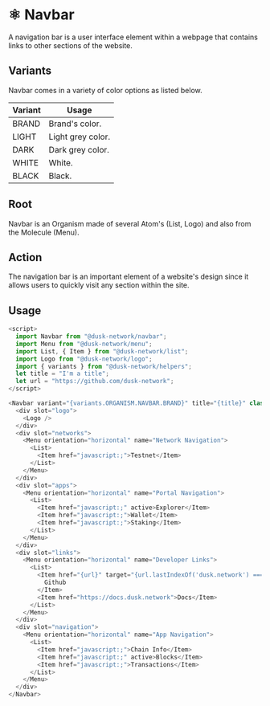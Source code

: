 # ⚛️ Navbar

A navigation bar is a user interface element within a webpage that contains links to other sections of the website. 

## Variants

Navbar comes in a variety of color options as listed below.

| Variant   | Usage            |
| --------- | ---------------- |
| BRAND     | Brand's color.   |
| LIGHT     | Light grey color.|
| DARK      | Dark grey color. |
| WHITE     | White.           |
| BLACK     | Black.           |

## Root

Navbar is an Organism made of several Atom's (List, Logo) and also from the Molecule (Menu).

## Action

The navigation bar is an important element of a website's design since it allows users to quickly visit any section within the site.

## Usage

```js
<script>
  import Navbar from "@dusk-network/navbar";
  import Menu from "@dusk-network/menu";
  import List, { Item } from "@dusk-network/list";
  import Logo from "@dusk-network/logo";
  import { variants } from "@dusk-network/helpers";
  let title = "I'm a title";
  let url = "https://github.com/dusk-network";
</script>

<Navbar variant="{variants.ORGANISM.NAVBAR.BRAND}" title="{title}" class="absolute top-0 left-0" id="sb-example-nav">
  <div slot="logo">
    <Logo />
  </div>
  <div slot="networks">
    <Menu orientation="horizontal" name="Network Navigation">
      <List>
        <Item href="javascript:;">Testnet</Item>
      </List>
    </Menu>
  </div>
  <div slot="apps">
    <Menu orientation="horizontal" name="Portal Navigation">
      <List>
        <Item href="javascript:;" active>Explorer</Item>
        <Item href="javascript:;">Wallet</Item>
        <Item href="javascript:;">Staking</Item>
      </List>
    </Menu>
  </div>
  <div slot="links">
    <Menu orientation="horizontal" name="Developer Links">
      <List>
        <Item href="{url}" target="{url.lastIndexOf('dusk.network') === -1 && '_blank'}">
          Github
        </Item>
        <Item href="https://docs.dusk.network">Docs</Item>
      </List>
    </Menu>
  </div>
  <div slot="navigation">
    <Menu orientation="horizontal" name="App Navigation">
      <List>
        <Item href="javascript:;">Chain Info</Item>
        <Item href="javascript:;" active>Blocks</Item>
        <Item href="javascript:;">Transactions</Item>
      </List>
    </Menu>
  </div>
</Navbar>
```